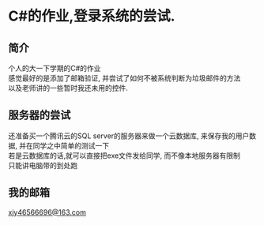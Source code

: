 C#的作业,登录系统的尝试.
=

简介
------
个人的大一下学期的C#的作业<br/>
感觉最好的是添加了邮箱验证, 并尝试了如何不被系统判断为垃圾邮件的方法<br/>
以及老师讲的一些暂时我还未用的控件.

服务器的尝试
----
还准备买一个腾讯云的SQL server的服务器来做一个云数据库, 来保存我的用户数据, 并在同学之中简单的测试一下<br/>
若是云数据库的话,就可以直接把exe文件发给同学, 而不像本地服务器有限制<br/>
只能讲电脑带的到处跑<br/>

我的邮箱
--
<xjy46566696@163.com>
